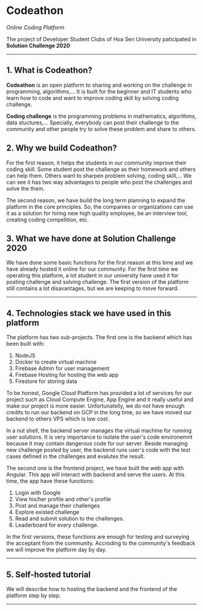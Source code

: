 # Codeathon

_Online Coding Platform_

The project of Developer Student Clubs of Hoa Sen University paticipated in **Solution Challenge 2020**

---

## 1. What is Codeathon?

**Codeathon** is an open platform to sharing and working on the challenge in programming, algorithms,... It is built for the beginner and IT students who learn how to code and want to improve coding skill by solving coding challenge.

**Coding challenge** is the programming problems in mathematics, algorithms, data stuctures,... Specially, everybody can post their challenge to the community and other people try to solve these problem and share to others.

## 2. Why we build Codeathon?

For the first reason, it helps the students in our community improve their coding skill. Some student post the challenge as their homework and others can help them. Others want to sharpen problem solving, coding skill,... We can see it has two way advantages to people who post the challenges and solve the them.

The second reason, we have build the long term planning to expand the platform in the core principles. So, the companies or organizations can use it as a solution for hiring new high quality employee, be an interview tool, creating coding competition, etc.

## 3. What we have done at Solution Challenge 2020

We have done some basic functions for the first reason at this time and we have already hosted it online for our community.
For the first time we operating this platform, a lot student in our university have used it for posting challenge and solving challenge. The first version of the platform still contains a lot disavantages, but we are keeping to move forward.

---

## 4. Technologies stack we have used in this platform

The platform has two sub-projects. The first one is the backend which has been built with:

1. NodeJS
2. Docker to create virtual machine
3. Firebase Admin for user management
4. Firebase Hosting for hosting the web app
5. Firestore for storing data

To be honest, Google Cloud Platform has provided a lot of services for our project such as Cloud Compute Engine, App Engine and it really useful and make our project is more easier. Unfortunatelly, we do not have enough credits to run our backend on GCP in the long time, so we have moved our backend to others VPS which is low cost.

In a nut shell, the backend server manages the virtual machine for running user solutions. It is very importance to isolate the user's code environemnt because it may contain dangerous code for our server.
Beside managing new challenge posted by user, the backend runs user's code with the test cases defined in the challenges and evalutes the result.

The second one is the frontend project, we have built the web app with Angular. This app will interact with backend and serve the users.
At this time, the app have these functions:

1. Login with Google
2. View his/her profile and other's profile
3. Post and manage their challenges
4. Explore existed challenge
5. Read and submit solution to the challenges.
6. Leaderboard for every challenge.

In the first versions, these functions are enough for testing and surveying the acceptant from the community. Accroding to the community's feedback we will improve the platform day by day.

---

## 5. Self-hosted tutorial

We will describe how to hosting the backend and the frontend of the platform step by step.

---
